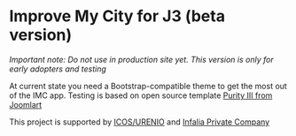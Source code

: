 # Improve My City for J3 (beta version) #

*Important note: Do not use in production site yet. This version is only for early adopters and testing*

At current state you need a Bootstrap-compatible theme to get the most out of the IMC app.
Testing is based on open source template [Purity III from Joomlart](http://www.joomlart.com/joomla/templates/purity-iii)


This project is supported by [ICOS/URENIO](http://icos.urenio.org/) and [Infalia Private Company](http://www.infalia.com)
